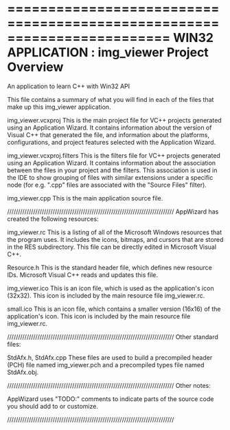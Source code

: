 ========================================================================
    WIN32 APPLICATION : img_viewer Project Overview
========================================================================

An application to learn C++ with Win32 API

This file contains a summary of what you will find in each of the files that
make up this img_viewer application.


img_viewer.vcxproj
    This is the main project file for VC++ projects generated using an Application Wizard.
    It contains information about the version of Visual C++ that generated the file, and
    information about the platforms, configurations, and project features selected with the
    Application Wizard.

img_viewer.vcxproj.filters
    This is the filters file for VC++ projects generated using an Application Wizard. 
    It contains information about the association between the files in your project 
    and the filters. This association is used in the IDE to show grouping of files with
    similar extensions under a specific node (for e.g. ".cpp" files are associated with the
    "Source Files" filter).

img_viewer.cpp
    This is the main application source file.

/////////////////////////////////////////////////////////////////////////////
AppWizard has created the following resources:

img_viewer.rc
    This is a listing of all of the Microsoft Windows resources that the
    program uses.  It includes the icons, bitmaps, and cursors that are stored
    in the RES subdirectory.  This file can be directly edited in Microsoft
    Visual C++.

Resource.h
    This is the standard header file, which defines new resource IDs.
    Microsoft Visual C++ reads and updates this file.

img_viewer.ico
    This is an icon file, which is used as the application's icon (32x32).
    This icon is included by the main resource file img_viewer.rc.

small.ico
    This is an icon file, which contains a smaller version (16x16)
    of the application's icon. This icon is included by the main resource
    file img_viewer.rc.

/////////////////////////////////////////////////////////////////////////////
Other standard files:

StdAfx.h, StdAfx.cpp
    These files are used to build a precompiled header (PCH) file
    named img_viewer.pch and a precompiled types file named StdAfx.obj.

/////////////////////////////////////////////////////////////////////////////
Other notes:

AppWizard uses "TODO:" comments to indicate parts of the source code you
should add to or customize.

/////////////////////////////////////////////////////////////////////////////

